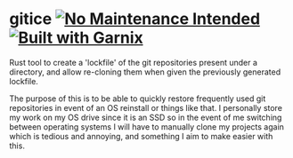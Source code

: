 # gitice [![No Maintenance Intended](http://unmaintained.tech/badge.svg)](http://unmaintained.tech/) [![Built with Garnix](https://img.shields.io/static/v1?label=Built%20with&message=Garnix&color=blue&style=flat&logo=nixos&link=https://garnix.io&labelColor=111212)](https://garnix.io)

Rust tool to create a 'lockfile' of the git repositories present under a directory, and allow re-cloning them when given the previously generated lockfile.

The purpose of this is to be able to quickly restore frequently used git repositories in event of an OS reinstall or things like that. I personally store my work on my OS drive since it is an SSD so in the event of me switching between operating systems I will have to manually clone my projects again which is tedious and annoying, and something I aim to make easier with this.
